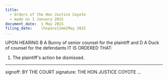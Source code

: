 ```yaml
---
title:
  - Orders of the Hon Justice Coyote
  - made on 1 January 2015
document_date:  1 May 2015
filing_date:    \hspace{2mm}May 2015
...
```


UPON HEARING B A Bunny of senior counsel for the plaintiff and D A Duck of counsel
for the defendants IT IS ORDERED THAT:

1.  The plaintiff's action be dismissed.

---
signoff: BY THE COURT
signature: THE HON JUSTICE COYOTE
...
